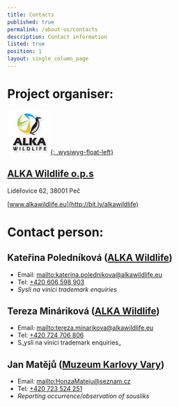```yaml
---
title: Contacts
published: true
permalink: /about-us/contacts
description: Contact information
listed: true
position: 1
layout: single_column_page
---
```

# Project organiser:

[![](/media/ALKA_logo.jpg){: .wysiwyg-float-left}](https://www.alkawildlife.eu)

<div class="clearfix"></div>

## [ALKA Wildlife o.p.s](http://bit.ly/alkawildlife)

Lidéřovice 62, 38001 Peč

[www.alkawildlife.eu](http://bit.ly/alkawildlife)

<div class="clearfix"></div>

# Contact person:

## Kateřina Poledníková ([ALKA Wildlife](http://bit.ly/alkawildlife))

* Email: <mailto:katerina.polednikova@alkawildlife.eu> 
* Tel: [+420 606 598 903](tel:+420-606-598-903)
* _Sysli na vinici trademark enquiries_

## Tereza Mináriková ([ALKA Wildlife](http://bit.ly/alkawildlife))

* Email: <mailto:tereza.minarikova@alkawildlife.eu> 
* Tel: [+420 724 706 806](tel:+420-724-706-806)
* S_ysli na vinici trademark enquiries_

## Jan Matějů ([Muzeum Karlovy Vary](http://kvmuz.cz))

* Email: <mailto:HonzaMateju@seznam.cz> 
* Tel: [+420 723 524 251](tel:+420-723-524-251)
* _Reporting occurrence/observation of sousliks_
